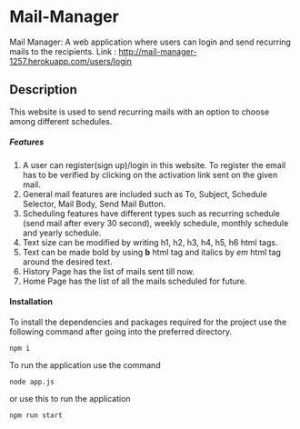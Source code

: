 # Mail-Manager
Mail Manager: A web application where users can login and send recurring mails
to the recipients.
Link : http://mail-manager-1257.herokuapp.com/users/login

## Description
This website is used to send recurring mails with an option to choose among different schedules.
##### Features
1. A user can register(sign up)/login in this website. To register the email has to be verified by clicking on the activation link sent on the given mail.
2. General mail features are included such as To, Subject, Schedule Selector, Mail Body, Send Mail Button.
3. Scheduling features have different types such as recurring schedule (send mail after every 30 second), weekly schedule, monthly schedule and yearly schedule.
4. Text size can be modified by writing h1, h2, h3, h4, h5, h6 html tags. 
5. Text can be made bold by using <b>b</b> html tag and italics by <em>em</em> html tag around the desired text.
6. History Page has the list of mails sent till now.
7. Home Page has the list of all the mails scheduled for future.

#### Installation
To install the dependencies and packages required for the project use the following command after going into the preferred directory.
    
    npm i

To run the application use the command

    node app.js

or use this to run the application

    npm run start

    

